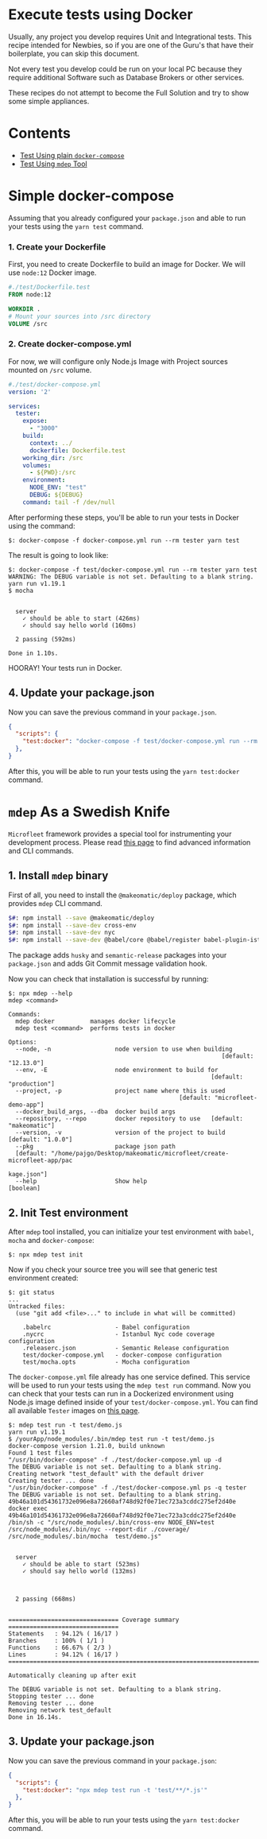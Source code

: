 # Execute tests using Docker
Usually, any project you develop requires Unit and Integrational tests.
This recipe intended for Newbies, so if you are one of the Guru's that have their boilerplate, you can skip this document.

Not every test you develop could be run on your local PC because they require additional Software such as Database Brokers or other services.

These recipes do not attempt to become the Full Solution and try to show some simple appliances.

# Contents
* [Test Using plain `docker-compose`](#simple-docker-compose)
* [Test Using `mdep` Tool](#mdep-as-a-swedish-knife)

# Simple docker-compose
Assuming that you already configured your `package.json` and able to run your tests using the `yarn test` command.

### 1. Create your Dockerfile
First, you need to create Dockerfile to build an image for Docker.
We will use `node:12` Docker image.

```Dockerfile
#./test/Dockerfile.test
FROM node:12

WORKDIR .
# Mount your sources into /src directory
VOLUME /src
```

### 2. Create docker-compose.yml
For now, we will configure only Node.js Image with Project sources mounted on `/src` volume.

```yaml
#./test/docker-compose.yml
version: '2'

services:
  tester:
    expose:
      - "3000"
    build:
      context: ../
      dockerfile: Dockerfile.test
    working_dir: /src
    volumes:
      - ${PWD}:/src
    environment:
      NODE_ENV: "test"
      DEBUG: ${DEBUG}
    command: tail -f /dev/null
```

After performing these steps, you'll be able to run your tests in Docker using the command:

```console
$: docker-compose -f docker-compose.yml run --rm tester yarn test
```

The result is going to look like:

```console
$: docker-compose -f test/docker-compose.yml run --rm tester yarn test
WARNING: The DEBUG variable is not set. Defaulting to a blank string.
yarn run v1.19.1
$ mocha


  server
    ✓ should be able to start (426ms)
    ✓ should say hello world (160ms)

  2 passing (592ms)

Done in 1.10s.
```

HOORAY! Your tests run in Docker.

## 4. Update your package.json
Now you can save the previous command in your `package.json`.
```json
{
  "scripts": {
    "test:docker": "docker-compose -f test/docker-compose.yml run --rm tester yarn test"
  },
}
```
After this, you will be able to run your tests using the `yarn test:docker` command.

# `mdep` As a Swedish Knife
`Microfleet` framework provides a special tool for instrumenting your development process. Please read [this page](https://www.npmjs.com/package/@makeomatic/deploy) to find advanced information and CLI commands.

## 1. Install `mdep` binary
First of all, you need to install the `@makeomatic/deploy` package, which provides `mdep` CLI command.

```bash
$#: npm install --save @makeomatic/deploy
$#: npm install --save-dev cross-env
$#: npm install --save-dev nyc
$#: npm install --save-dev @babel/core @babel/register babel-plugin-istanbul babel-plugin-transform-strict-mode
```

The package adds `husky` and `semantic-release` packages into your `package.json` and adds Git Commit message validation hook.

Now you can check that installation is successful by running:
```console
$: npx mdep --help
mdep <command>

Commands:
  mdep docker          manages docker lifecycle
  mdep test <command>  performs tests in docker

Options:
  --node, -n                  node version to use when building
                                                            [default: "12.13.0"]
  --env, -E                   node environment to build for
                                                         [default: "production"]
  --project, -p               project name where this is used
                                                [default: "microfleet-demo-app"]
  --docker_build_args, --dba  docker build args
  --repository, --repo        docker repository to use   [default: "makeomatic"]
  --version, -v               version of the project to build [default: "1.0.0"]
  --pkg                       package json path
  [default: "/home/pajgo/Desktop/makeomatic/microfleet/create-microfleet-app/pac
                                                                     kage.json"]
  --help                      Show help                                [boolean]

```

## 2. Init Test environment
After `mdep` tool installed, you can initialize your test environment with `babel`, `mocha` and `docker-compose`:

```console
$: npx mdep test init
```
Now if you check your source tree you will see that generic test environment created:

```console
$: git status
...
Untracked files:
  (use "git add <file>..." to include in what will be committed)

	.babelrc                  - Babel configuration
	.nycrc                    - Istanbul Nyc code coverage configuration
	.releaserc.json           - Semantic Release configuration
	test/docker-compose.yml   - docker-compose configuration
	test/mocha.opts           - Mocha configuration
```

The `docker-compose.yml` file already has one service defined. This service will be used to run your tests using the `mdep test run` command. Now you can check that your tests can run in a Dockerized environment using Node.js image defined inside of your `test/docker-compose.yml`. You can find all available `Tester` images on [this page](https://hub.docker.com/r/makeomatic/node/tags).

```console
$: mdep test run -t test/demo.js 
yarn run v1.19.1
$ /yourApp/node_modules/.bin/mdep test run -t test/demo.js
docker-compose version 1.21.0, build unknown
Found 1 test files
"/usr/bin/docker-compose" -f ./test/docker-compose.yml up -d
The DEBUG variable is not set. Defaulting to a blank string.
Creating network "test_default" with the default driver
Creating tester ... done
"/usr/bin/docker-compose" -f ./test/docker-compose.yml ps -q tester
The DEBUG variable is not set. Defaulting to a blank string.
49b46a101d54361732e096e8a72660af748d92f0e71ec723a3cddc275ef2d40e
docker exec 49b46a101d54361732e096e8a72660af748d92f0e71ec723a3cddc275ef2d40e /bin/sh -c "/src/node_modules/.bin/cross-env NODE_ENV=test /src/node_modules/.bin/nyc --report-dir ./coverage/ /src/node_modules/.bin/mocha  test/demo.js"


  server
    ✓ should be able to start (523ms)
    ✓ should say hello world (132ms)



  2 passing (668ms)


=============================== Coverage summary ===============================
Statements   : 94.12% ( 16/17 )
Branches     : 100% ( 1/1 )
Functions    : 66.67% ( 2/3 )
Lines        : 94.12% ( 16/17 )
================================================================================

Automatically cleaning up after exit

The DEBUG variable is not set. Defaulting to a blank string.
Stopping tester ... done
Removing tester ... done
Removing network test_default
Done in 16.14s.

```

## 3. Update your package.json
Now you can save the previous command in your `package.json`:
```json
{
  "scripts": {
    "test:docker": "npx mdep test run -t 'test/**/*.js'"
  },
}
```
After this, you will be able to run your tests using the `yarn test:docker` command.
